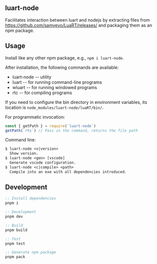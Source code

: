 ## luart-node

Facilitates interaction between luart and nodejs by extracting files from https://github.com/samyeyo/LuaRT/releases/ and packaging them as an npm package.

## Usage

Install like any other npm package, e.g., `npm i luart-node`.

After installation, the following commands are available:

- luart-node -- utility
- luart -- for running command-line programs
- wluart -- for running windowed programs
- rtc -- for compiling programs

If you need to configure the bin directory in environment variables, its location is `node_modules/luart-node/luaRT/bin/`.

For programmatic invocation:

```js
const { getPath } = require(`luart-node`)
getPath(`rtc`) // Pass in the command, returns the file path
```

Command line:

```txt
$ luart-node <v|version>
  Show version.
$ luart-node <gen> [vscode]
  Generate vscode configuration.
$ luart-node <c|compile> <path>
  Compile into an exe with all dependencies introduced.
```

## Development

```bat
:: Install dependencies
pnpm i

:: Development
pnpm dev

:: Build
pnpm build

:: Test
pnpm test

:: Generate npm package
pnpm pack
```